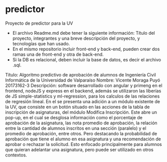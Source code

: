 # predictor
Proyecto de predictor para la UV

- El archivo Readme.md debe tener la siguiente información: Título del proyecto, integrantes y una breve descripción del proyecto, y tecnologías que han usado. 
- En el mismo repositorio incluir front-end  y back-end, pueden crear dos ramas una de front-end y otra de back-end.
- Si la DB es relacional, deben incluir la base de datos, es decir el archivo .sql.

Título: Algoritmo predictivo de aprobación de alumnos de Ingeniería Civil Informática de la Universidad de Valparaíso
Nombre: Vicente Moraga Puyó 20173162-3
Descripción: software desarrollado con angular y primeng en el frontend, nodeJS y express en el backend, además se utilizaron las liberías de JS simple-statistics y ml-regression, para los calculos de las relaciones de regresión lineal. En el se presenta una adición a un módulo existente de la UV, que consiste en un botón situado en las acciones de la tabla de inscripción de asignaturas, del módulo Modifica Inscripción. Este abre un pop-up, en el cual se desglosa información como el porcentaje de aprobación de la asignatura, las nota promedio de aprobación, la relación entre la cantidad de alumnos inscritos en una sección (paralelo) y el promedio de aprobación, entre otros. Pero destacando la probabilidad de aprobación que tiene el alumno en esa asignatura y una recomendación de aprobar o rechazar la solicitud. Esto enfocado principalmente para alumnos que quieran adelantar una asignatura, pero puede ser utilizado en otros contextos.
